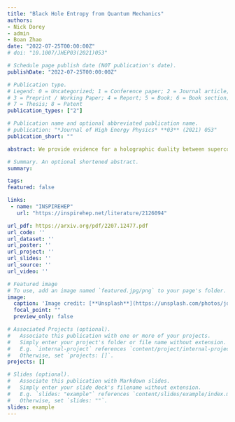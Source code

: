 ```yaml
---
title: "Black Hole Entropy from Quantum Mechanics"
authors:
- Nick Dorey
- admin
- Boan Zhao
date: "2022-07-25T00:00:00Z"
# doi: "10.1007/JHEP03(2021)053"

# Schedule page publish date (NOT publication's date).
publishDate: "2022-07-25T00:00:00Z"

# Publication type.
# Legend: 0 = Uncategorized; 1 = Conference paper; 2 = Journal article;
# 3 = Preprint / Working Paper; 4 = Report; 5 = Book; 6 = Book section;
# 7 = Thesis; 8 = Patent
publication_types: ["2"]

# Publication name and optional abbreviated publication name.
# publication: "*Journal of High Energy Physics* **03** (2021) 053"
publication_short: ""

abstract: We provide evidence for a holographic duality between superconformal quantum mechanics on the moduli space of Yang-Mills instantons and M-theory in certain asymptotically $\text{AdS}_7\times S^4$ backgrounds with a plane-wave boundary metric. We show that the gravitational background admits a supersymmetric black hole solution whose entropy is precisely reproduced by the superconformal index of the dual quantum mechanics.

# Summary. An optional shortened abstract.
summary:

tags:
featured: false

links:
 - name: "INSPIREHEP"
   url: "https://inspirehep.net/literature/2126094"

url_pdf: https://arxiv.org/pdf/2207.12477.pdf
url_code: ''
url_dataset: ''
url_poster: ''
url_project: ''
url_slides: ''
url_source: ''
url_video: ''

# Featured image
# To use, add an image named `featured.jpg/png` to your page's folder.
image:
  caption: 'Image credit: [**Unsplash**](https://unsplash.com/photos/jdD8gXaTZsc)'
  focal_point: ""
  preview_only: false

# Associated Projects (optional).
#   Associate this publication with one or more of your projects.
#   Simply enter your project's folder or file name without extension.
#   E.g. `internal-project` references `content/project/internal-project/index.md`.
#   Otherwise, set `projects: []`.
projects: []

# Slides (optional).
#   Associate this publication with Markdown slides.
#   Simply enter your slide deck's filename without extension.
#   E.g. `slides: "example"` references `content/slides/example/index.md`.
#   Otherwise, set `slides: ""`.
slides: example
---
```


